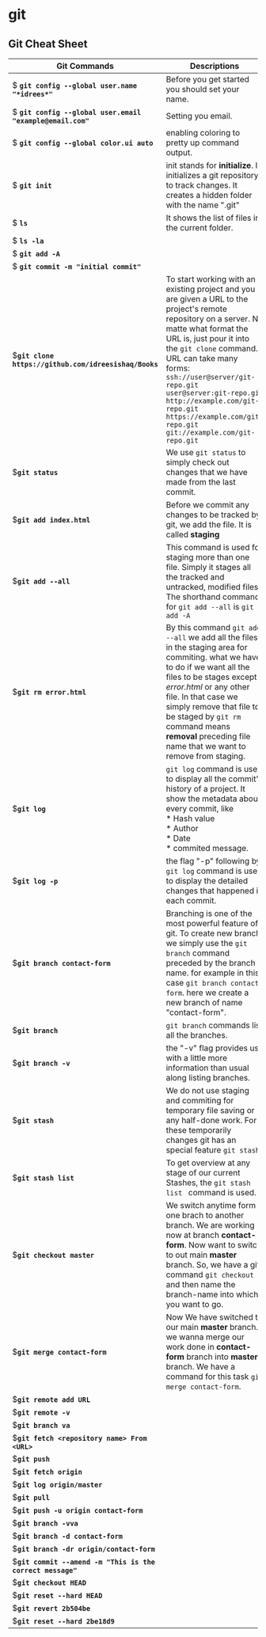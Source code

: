 # git
## Git Cheat Sheet

| Git Commands | Descriptions | 
| --- | --- | 
| $ **`git config --global user.name "*idrees*"`** | Before you get started you should set your name. |
| $ **`git config --global user.email "example@email.com"`** | Setting you email. | 
| $ **`git config --global color.ui auto`** | enabling coloring to pretty up command output. | 
| $ **`git init`** | init stands for **initialize**. It initializes a git repository to track changes. It creates a hidden folder with the name ".git" |
| $ **`ls`** | It shows the list of files in the current folder. | 
| $ **`ls -la`** |  | 
| $ **`git add -A`** | |
| $ **`git commit -m "initial commit"`** | | 
| $**`git clone https://github.com/idreesishaq/Books`** | To start working with an existing project and you are given a URL to the project's remote repository on a server. No matte what format the URL is, just pour it into the `git clone` command. URL can take many forms: <br>`ssh://user@server/git-repo.git` <br>`user@server:git-repo.git` <br>`http://example.com/git-repo.git` <br>`https://example.com/git-repo.git` <br>`git://example.com/git-repo.git` |
| $**`git status`** | We use `git status` to simply check out changes that we have made from the last commit. |
| $**`git add index.html`**  | Before we commit any changes to be tracked by git, we add the file. It is called **staging** |
| $**`git add --all`** | This command is used for staging more than one file. Simply it stages all the tracked and untracked, modified files. The shorthand command for `git add --all` is `git add -A` |
| $**`git rm error.html`** | By this command `git add --all` we add all the files in the staging area for commiting. what we have to do if we want all the files to be stages except *error.html* or any other file. In that case we simply remove that file to be staged by `git rm` command means **removal** preceding file name that we want to remove from staging.  |
| $**`git log`** | `git log` command is used to display all the commit's history of a project. It show the metadata about every commit, like <br> * Hash value <br> * Author <br> * Date <br> * commited message.|
| $**`git log -p`** | the flag "-p" following by `git log` command is used to display the detailed changes that happened in each commit. |
| $**`git branch contact-form`** | Branching is one of the most powerful feature of git. To create new branch we simply use the `git branch` command preceded by the branch name. for example in this case `git branch contact-form`. here we create a new branch of name "contact-form". |
| $**`git branch`** | `git branch` commands list all the branches. |
| $**`git branch -v`** | the "-v" flag provides us with a little more information than usual along listing branches. |
| $**`git stash`** | We do not use staging and commiting for temporary file saving or any half-done work. For these temporarily changes git has an special feature `git stash`. |
| $**`git stash list`** | To get overview at any stage of our current Stashes, the `git stash list ` command is used. |
| $**`git checkout master`** | We switch anytime form one brach to another branch. We are working now at branch **contact-form**. Now want to switch to out main **master** branch. So, we have a git command `git checkout` and then name the branch-name into which you want to go.  |
| $**`git merge contact-form`** | Now We have switched to our main **master** branch. we wanna merge our work done in **contact-form** branch into **master** branch. We have a command for this task `git merge contact-form`. |
| $**`git remote add URL`** |  |
| $**`git remote -v`** |  |
| $**`git branch va`** |  |
| $**`git fetch <repository name> From <URL>`** |  |
| $**`git push`** |  |
| $**`git fetch origin`** |  |
| $**`git log origin/master`** |  |
| $**`git pull`** |  |
| $**`git push -u origin contact-form`** |  |
| $**`git branch -vva`** |  |
| $**`git branch -d contact-form`** |  |
| $**`git branch -dr origin/contact-form`** |  |
| $**`git commit --amend -m "This is the correct message"`** |  |
| $**`git checkout HEAD`** |  |
| $**`git reset --hard HEAD`** |  |
| $**`git revert 2b504be`** |  |
| $**`git reset --hard 2be18d9`** |  |
